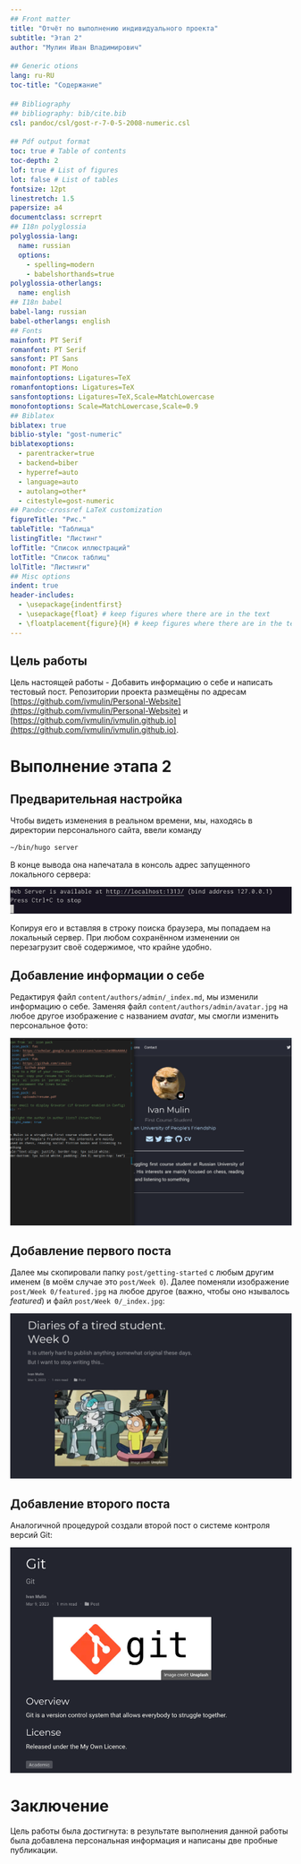 ```yaml
---
## Front matter
title: "Отчёт по выполнению индивидуального проекта"
subtitle: "Этап 2"
author: "Мулин Иван Владимирович"

## Generic otions
lang: ru-RU
toc-title: "Содержание"

## Bibliography
## bibliography: bib/cite.bib
csl: pandoc/csl/gost-r-7-0-5-2008-numeric.csl

## Pdf output format
toc: true # Table of contents
toc-depth: 2
lof: true # List of figures
lot: false # List of tables
fontsize: 12pt
linestretch: 1.5
papersize: a4
documentclass: scrreprt
## I18n polyglossia
polyglossia-lang:
  name: russian
  options:
	- spelling=modern
	- babelshorthands=true
polyglossia-otherlangs:
  name: english
## I18n babel
babel-lang: russian
babel-otherlangs: english
## Fonts
mainfont: PT Serif
romanfont: PT Serif
sansfont: PT Sans
monofont: PT Mono
mainfontoptions: Ligatures=TeX
romanfontoptions: Ligatures=TeX
sansfontoptions: Ligatures=TeX,Scale=MatchLowercase
monofontoptions: Scale=MatchLowercase,Scale=0.9
## Biblatex
biblatex: true
biblio-style: "gost-numeric"
biblatexoptions:
  - parentracker=true
  - backend=biber
  - hyperref=auto
  - language=auto
  - autolang=other*
  - citestyle=gost-numeric
## Pandoc-crossref LaTeX customization
figureTitle: "Рис."
tableTitle: "Таблица"
listingTitle: "Листинг"
lofTitle: "Список иллюстраций"
lotTitle: "Список таблиц"
lolTitle: "Листинги"
## Misc options
indent: true
header-includes:
  - \usepackage{indentfirst}
  - \usepackage{float} # keep figures where there are in the text
  - \floatplacement{figure}{H} # keep figures where there are in the text
---
```


## Цель работы
Цель настоящей работы - Добавить информацию о себе и написать тестовый пост. Репозитории проекта размещёны по адресам [https://github.com/ivmulin/Personal-Website](https://github.com/ivmulin/Personal-Website) и [https://github.com/ivmulin/ivmulin.github.io](https://github.com/ivmulin/ivmulin.github.io).

# Выполнение этапа 2

## Предварительная настройка

Чтобы видеть изменения в реальном времени, мы, находясь в директории персонального сайта, ввели команду

``` bash
~/bin/hugo server
```

В конце вывода она напечатала в консоль адрес запущенного локального сервера:

![Локальный сервер](image/Рис.%202.png "Локальный сервер")

Копируя его и вставляя в строку поиска браузера, мы попадаем на локальный сервер. При любом сохранённом изменении он перезагрузит своё содержимое, что крайне удобно.

## Добавление информации о себе

Редактируя файл `content/authors/admin/_index.md`, мы изменили информацию о себе. Заменяя файл `content/authors/admin/avatar.jpg` на любое другое изображение с названием _avatar_, мы смогли изменить персональное фото:

![Изменение персональной информации](image/Рис.%203.png "Изменение персональной информации")

## Добавление первого поста

Далее мы скопировали папку `post/getting-started` с любым другим именем (в моём случае это `post/Week 0`). Далее поменяли изображение `post/Week 0/featured.jpg` на любое другое (важно, чтобы оно нзывалось _featured_) и файл `post/Week 0/_index.jpg`:

![Первый пост](image/Рис.%204.png "Первый пост")

## Добавление второго поста

Аналогичной процедурой создали второй пост о системе контроля версий Git:

![Второй пост](image/Рис.%205.png "Второй пост")

# Заключение
Цель работы была достигнута: в результате выполнения данной работы была добавлена персональная информация и написаны две пробные публикации.